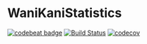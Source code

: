 # WaniKaniStatistics

[![codebeat badge](https://codebeat.co/badges/d60d7da1-d78a-4340-8d11-71b3f1b70a81)](https://codebeat.co/projects/github-com-achappell-wanikanistatistics-ios-master)
[![Build Status](https://travis-ci.org/achappell/WaniKaniStatistics-iOS.svg?branch=master)](https://travis-ci.org/achappell/WaniKaniStatistics-iOS)
[![codecov](https://codecov.io/gh/achappell/WaniKaniStatistics-iOS/branch/master/graph/badge.svg)](https://codecov.io/gh/achappell/WaniKaniStatistics-iOS)
